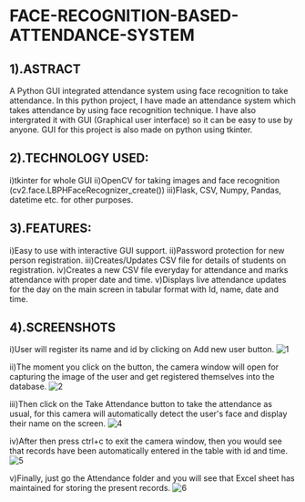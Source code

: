 # FACE-RECOGNITION-BASED-ATTENDANCE-SYSTEM

## 1).ASTRACT
A Python GUI integrated attendance system using face recognition to take attendance.
In this python project, I have made an attendance system which takes attendance by using face recognition technique. I have also intergrated it with GUI (Graphical user interface) so it can be easy to use by anyone. GUI for this project is also made on python using tkinter.

## 2).TECHNOLOGY USED:

i)tkinter for whole GUI
ii)OpenCV for taking images and face recognition (cv2.face.LBPHFaceRecognizer_create())
iii)Flask, CSV, Numpy, Pandas, datetime etc. for other purposes.


## 3).FEATURES:

i)Easy to use with interactive GUI support.
ii)Password protection for new person registration.
iii)Creates/Updates CSV file for details of students on registration.
iv)Creates a new CSV file everyday for attendance and marks attendance with proper date and time.
v)Displays live attendance updates for the day on the main screen in tabular format with Id, name, date and time.

## 4).SCREENSHOTS

i)User will register its name and id by clicking on Add new user button.
![1](https://user-images.githubusercontent.com/38953782/232262142-d93127c7-61b2-4fa6-8c5a-ca87816a0d06.png)

ii)The moment you click on the button, the camera window will open for capturing the image of the user and get registered themselves into the database.
![2](https://user-images.githubusercontent.com/38953782/232262204-ae953754-3372-459c-ab13-a043a91a9471.png)

iii)Then click on the Take Attendance button to take the attendance as usual, for this camera will automatically detect the user's face and display their name on the screen.
![4](https://user-images.githubusercontent.com/38953782/232262455-91c5f6c8-d1bd-4cb0-9455-d1211a93031a.png)

iv)After then press ctrl+c to exit the camera window, then you would see that records have been automatically entered in the table with id and time.
![5](https://user-images.githubusercontent.com/38953782/232262557-b58cd542-89a9-4db3-ad0c-4bd0c453285c.png)

v)Finally, just go the Attendance folder and you will see that Excel sheet has maintained for storing the present records.
![6](https://user-images.githubusercontent.com/38953782/232262601-b4cfc301-68c4-4498-a072-78188216d56f.png)
